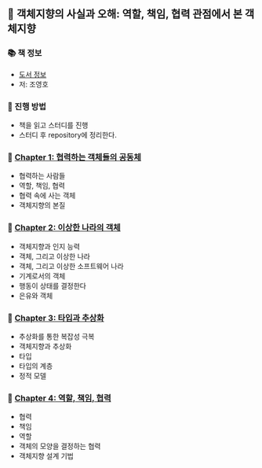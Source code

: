 ## 🚀 객체지향의 사실과 오해: 역할, 책임, 협력 관점에서 본 객체지향

### 📚 책 정보
- [도서 정보](http://www.yes24.com/Product/Goods/18249021)
- 저: 조영호

### 🎯 진행 방법
- 책을 읽고 스터디를 진행
- 스터디 후 repository에 정리한다.


### 🐣 [Chapter 1: 협력하는 객체들의 공동체](https://github.com/saseungmin/reading_books_record_repository/tree/master/%EA%B0%9D%EC%B2%B4%EC%A7%80%ED%96%A5%EC%9D%98%20%EC%82%AC%EC%8B%A4%EA%B3%BC%20%EC%98%A4%ED%95%B4/Chapter%201)
- 협력하는 사람들
- 역할, 책임, 협력
- 협력 속에 사는 객체
- 객체지향의 본질

### 🐣 [Chapter 2: 이상한 나라의 객체](https://github.com/saseungmin/reading_books_record_repository/tree/master/%EA%B0%9D%EC%B2%B4%EC%A7%80%ED%96%A5%EC%9D%98%20%EC%82%AC%EC%8B%A4%EA%B3%BC%20%EC%98%A4%ED%95%B4/Chapter%202)
- 객체지향과 인지 능력
- 객체, 그리고 이상한 나라
- 객체, 그리고 이상한 소프트웨어 나라
- 기계로서의 객체
- 행동이 상태를 결정한다
- 은유와 객체

### 🐣 [Chapter 3: 타입과 추상화](https://github.com/saseungmin/reading_books_record_repository/tree/master/%EA%B0%9D%EC%B2%B4%EC%A7%80%ED%96%A5%EC%9D%98%20%EC%82%AC%EC%8B%A4%EA%B3%BC%20%EC%98%A4%ED%95%B4/Chapter%203)
- 추상화를 통한 복잡성 극복
- 객체지향과 추상화
- 타입
- 타입의 계층
- 정적 모델

### 🐣 [Chapter 4: 역할, 책임, 협력](https://github.com/saseungmin/reading_books_record_repository/tree/master/%EA%B0%9D%EC%B2%B4%EC%A7%80%ED%96%A5%EC%9D%98%20%EC%82%AC%EC%8B%A4%EA%B3%BC%20%EC%98%A4%ED%95%B4/Chapter%204)
- 협력
- 책임
- 역할
- 객체의 모양을 결정하는 협력
- 객체지향 설계 기법